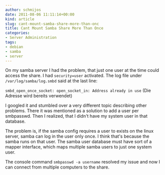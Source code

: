 ```yaml
---
author: schmijos
date: 2011-08-06 11:11:14+00:00
kind: article
slug: cant-mount-samba-share-more-than-onc
title: Cant Mount Samba Share More Than Once
categories:
- Server Administration
tags:
- debian
- samba
- server
---
```


On my samba server I had the problem, that just one user at the time could access the share. I had `security=user` activated. The log file under `/var/log/samba/log.smbd` said at the last line:

`smbd_open_once_socket: open_socket_in: Address already in use`
(Die Adresse wird bereits verwendet)

I googled it and stumbled over a very different topic describing other problems. There it was mentioned as a solution to add a user per smbpasswd. Then I realized, that I didn't have my system user in that database.

The problem is, if the samba config requires a user to exists on the linux server, samba can log in the user only once. I think that's because the samba runs on that user. The samba user database must have sort of a mapper interface, which maps multiple samba users to just one system user.

The console command `smbpasswd -a username` resolved my issue and now I can connect from multiple computers to the share.
